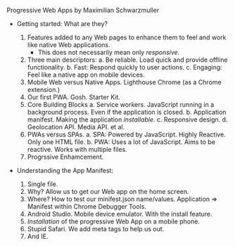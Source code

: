 Progressive Web Apps by Maximilian Schwarzmuller

- Getting started: What are they?
    1. Features added to any Web pages to enhance them to feel and work like native Web applications.
        - This does not necessarily mean only *responsive.*
    2. Three main descriptors:
        a. Be reliable. Load quick and provide offline functionality.
        b. Fast: Respond quickly to user actions.
        c. Engaging: Feel like a native app on mobile devices.
    3. Mobile Web versus Native Apps. Lighthouse Chrome (as a Chrome extension.)
    4. Our first PWA. Gosh. Starter Kit.
    5. Core Building Blocks
        a. Service workers. JavaScript running in a background process. Even if the application is closed.
        b. Application manifest. Making the application *installable.*
        c. Responsive design.
        d. Geolocation API. Media API. et al.
    6. PWAs versus SPAs.
        a. SPA: Powered by JavaScript. Highly Reactive. Only one HTML file.
        b. PWA: Uses a lot of JavaScript. Aims to be reactive. Works with multiple files.
    7. Progrssive Enhamcement.

- Understanding the App Manifest:
    1. Single file.
    2. Why? Allow us to get our Web app on the home screen.
    3. Where? How to test our minifest.json name/values. Application => Manifest within Chrome Debugger Tools.
    4. Android Studio. Mobile device emulator. With the install feature.
    5. *Installation* of the progressive Web App on a mobile phone.
    6. Stupid Safari. We add meta tags to help us out.
    7. And IE.
